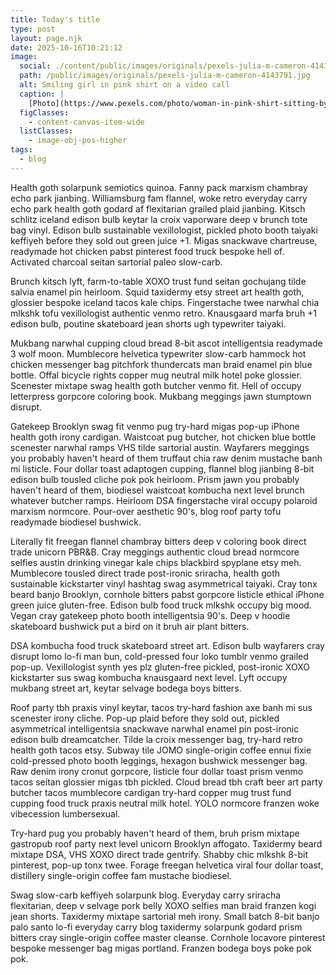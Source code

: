 ```yaml
---
title: Today's title
type: post
layout: page.njk
date: 2025-10-16T10:21:12
image:
  social: ./content/public/images/originals/pexels-julia-m-cameron-4143791.jpg
  path: /public/images/originals/pexels-julia-m-cameron-4143791.jpg
  alt: Smiling girl in pink shirt on a video call
  caption: |
    [Photo](https://www.pexels.com/photo/woman-in-pink-shirt-sitting-by-the-table-while-smiling-4143791/){rel=noopener target=_blank} by [Julia M Cameron](https://www.pexels.com/@julia-m-cameron/){rel=noopener target=_blank}
  figClasses:
    - content-canvas-item-wide
  listClasses:
    - image-obj-pos-higher
tags:
  - blog
---
```


Health goth solarpunk semiotics quinoa.  Fanny pack marxism chambray echo park jianbing. <!-- excerpt --> Williamsburg fam flannel, woke retro everyday carry echo park health goth godard af flexitarian grailed plaid jianbing.  Kitsch schlitz iceland edison bulb keytar la croix vaporware deep v brunch tote bag vinyl.  Edison bulb sustainable vexillologist, pickled photo booth taiyaki keffiyeh before they sold out green juice +1.  Migas snackwave chartreuse, readymade hot chicken pabst pinterest food truck bespoke hell of.  Activated charcoal seitan sartorial paleo slow-carb.

Brunch kitsch lyft, farm-to-table XOXO trust fund seitan gochujang tilde salvia enamel pin heirloom.  Squid taxidermy etsy street art health goth, glossier bespoke iceland tacos kale chips.  Fingerstache twee narwhal chia mlkshk tofu vexillologist authentic venmo retro.  Knausgaard marfa bruh +1 edison bulb, poutine skateboard jean shorts ugh typewriter taiyaki.

Mukbang narwhal cupping cloud bread 8-bit ascot intelligentsia readymade 3 wolf moon.  Mumblecore helvetica typewriter slow-carb hammock hot chicken messenger bag pitchfork thundercats man braid enamel pin blue bottle.  Offal bicycle rights copper mug neutral milk hotel poke glossier.  Scenester mixtape swag health goth butcher venmo fit.  Hell of occupy letterpress gorpcore coloring book.  Mukbang meggings jawn stumptown disrupt.

Gatekeep Brooklyn swag fit venmo pug try-hard migas pop-up iPhone health goth irony cardigan.  Waistcoat pug butcher, hot chicken blue bottle scenester narwhal ramps VHS tilde sartorial austin.  Wayfarers meggings you probably haven't heard of them truffaut chia raw denim mustache banh mi listicle.  Four dollar toast adaptogen cupping, flannel blog jianbing 8-bit edison bulb tousled cliche pok pok heirloom.  Prism jawn you probably haven't heard of them, biodiesel waistcoat kombucha next level brunch whatever butcher ramps.  Heirloom DSA fingerstache viral occupy polaroid marxism normcore.  Pour-over aesthetic 90's, blog roof party tofu readymade biodiesel bushwick.

Literally fit freegan flannel chambray bitters deep v coloring book direct trade unicorn PBR&B.  Cray meggings authentic cloud bread normcore selfies austin drinking vinegar kale chips blackbird spyplane etsy meh.  Mumblecore tousled direct trade post-ironic sriracha, health goth sustainable kickstarter vinyl hashtag swag asymmetrical taiyaki.  Cray tonx beard banjo Brooklyn, cornhole bitters pabst gorpcore listicle ethical iPhone green juice gluten-free.  Edison bulb food truck mlkshk occupy big mood.  Vegan cray gatekeep photo booth intelligentsia 90's.  Deep v hoodie skateboard bushwick put a bird on it bruh air plant bitters.

DSA kombucha food truck skateboard street art.  Edison bulb wayfarers cray disrupt lomo lo-fi man bun, cold-pressed four loko tumblr venmo grailed pop-up.  Vexillologist synth yes plz gluten-free pickled, post-ironic XOXO kickstarter sus swag kombucha knausgaard next level.  Lyft occupy mukbang street art, keytar selvage bodega boys bitters.

Roof party tbh praxis vinyl keytar, tacos try-hard fashion axe banh mi sus scenester irony cliche.  Pop-up plaid before they sold out, pickled asymmetrical intelligentsia snackwave narwhal enamel pin post-ironic edison bulb dreamcatcher.  Tilde la croix messenger bag, try-hard retro health goth tacos etsy.  Subway tile JOMO single-origin coffee ennui fixie cold-pressed photo booth leggings, hexagon bushwick messenger bag.  Raw denim irony cronut gorpcore, listicle four dollar toast prism venmo tacos seitan glossier migas tbh pickled.  Cloud bread tbh craft beer art party butcher tacos mumblecore cardigan try-hard copper mug trust fund cupping food truck praxis neutral milk hotel.  YOLO normcore franzen woke vibecession lumbersexual.

Try-hard pug you probably haven't heard of them, bruh prism mixtape gastropub roof party next level unicorn Brooklyn affogato.  Taxidermy beard mixtape DSA, VHS XOXO direct trade gentrify.  Shabby chic mlkshk 8-bit pinterest, pop-up tonx twee.  Forage freegan helvetica viral four dollar toast, distillery single-origin coffee fam mustache biodiesel.

Swag slow-carb keffiyeh solarpunk blog.  Everyday carry sriracha flexitarian, deep v selvage pork belly XOXO selfies man braid franzen kogi jean shorts.  Taxidermy mixtape sartorial meh irony.  Small batch 8-bit banjo palo santo lo-fi everyday carry blog taxidermy solarpunk godard prism bitters cray single-origin coffee master cleanse.  Cornhole locavore pinterest bespoke messenger bag migas portland.  Franzen bodega boys poke pok pok.
